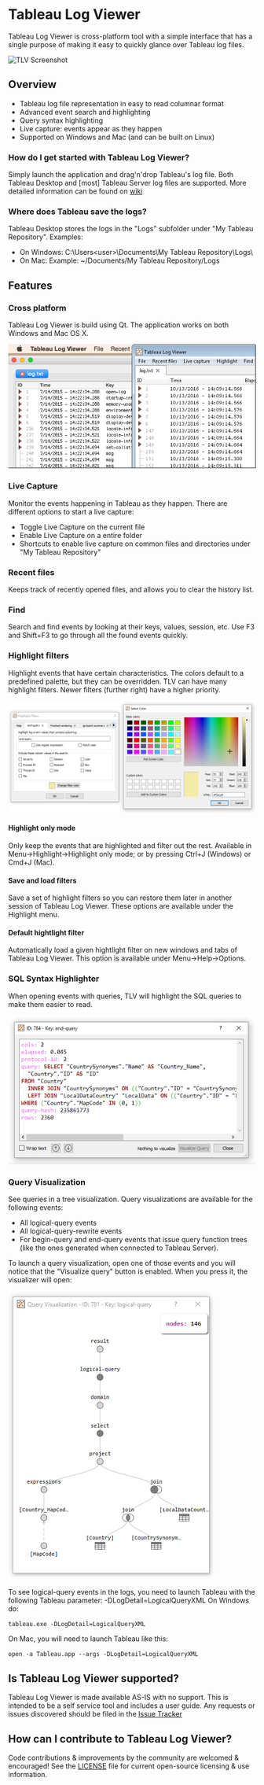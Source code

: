 # Tableau Log Viewer

Tableau Log Viewer is cross-platform tool with a simple interface that has a single purpose of making it easy to quickly glance over Tableau log files.

![TLV Screenshot](https://cloud.githubusercontent.com/assets/1087437/19377630/b1ca0d56-919c-11e6-9c01-200697c37194.png "TLV running on Windows 10")

Overview
---------------
* Tableau log file representation in easy to read columnar format
* Advanced event search and highlighting
* Query syntax highlighting
* Live capture: events appear as they happen
* Supported on Windows and Mac (and can be built on Linux)

### How do I get started with Tableau Log Viewer?
Simply launch the application and drag'n'drop Tableau's log file. Both Tableau Desktop and [most] Tableau Server log files are supported. More detailed information can be found on [wiki](https://github.com/tableau/tableau-log-viewer/wiki)

### Where does Tableau save the logs?
Tableau Desktop stores the logs in the "Logs" subfolder under "My Tableau Repository". Examples:
- On Windows: C:\Users\<user>\Documents\My Tableau Repository\Logs\
- On Mac: Example: ~/Documents/My Tableau Repository/Logs

Features
---------------
### Cross platform
Tableau Log Viewer is build using Qt. The application works on both Windows and Mac OS X.

![Cross platform](resources/wiki/mac_and_win.png "TLV running on Mac OS X and Windows 7")

### Live Capture
Monitor the events happening in Tableau as they happen. There are different options to start a live capture:
- Toggle Live Capture on the current file
- Enable Live Capture on a entire folder
- Shortcuts to enable live capture on common files and directories under "My Tableau Repository"

### Recent files
Keeps track of recently opened files, and allows you to clear the history list.

### Find
Search and find events by looking at their keys, values, session, etc.
Use F3 and Shift+F3 to go through all the found events quickly.

### Highlight filters
Highlight events that have certain characteristics. The colors default to a predefined palette, but they can be overridden.
TLV can have many highlight filters. Newer filters (further right) have a higher priority.

![Highlight filters](resources/wiki/highlight_filter.png "Choosing the color of a highlight filter")

#### Highlight only mode
Only keep the events that are highlighted and filter out the rest. Available in Menu->Highlight->Highlight only mode; or by pressing Ctrl+J (Windows) or Cmd+J (Mac).

#### Save and load filters
Save a set of highlight filters so you can restore them later in another session of Tableau Log Viewer.
These options are available under the Highlight menu. 

#### Default hightlight filter
Automatically load a given hightlight filter on new windows and tabs of Tableau Log Viewer.
This option is available under Menu->Help->Options.

### SQL Syntax Highlighter
When opening events with queries, TLV will highlight the SQL queries to make them easier to read.

![SQL Highlighter](resources/wiki/sql_highlighter.png "Inspecting a SQL query in TLV")

### Query Visualization
See queries in a tree visualization. Query visualizations are available for the following events:
- All logical-query events
- All logical-query-rewrite events
- For begin-query and end-query events that issue query function trees (like the ones generated when connected to Tableau Server).

To launch a query visualization, open one of those events and you will notice that the "Visualize query" button is enabled. When you press it, the visualizer will open:

![SQL Highlighter](resources/wiki/query_visualization.png "Visualizing a query")

To see logical-query events in the logs, you need to launch Tableau with the following Tableau parameter: -DLogDetail=LogicalQueryXML
On Windows do:
```
tableau.exe -DLogDetail=LogicalQueryXML
```
On Mac, you will need to launch Tableau like this:
```
open -a Tableau.app --args -DLogDetail=LogicalQueryXML
```

Is Tableau Log Viewer supported?
---------------
Tableau Log Viewer is made available AS-IS with no support. This is intended to be a self service tool and includes a user guide. Any requests or issues discovered should be filed in the [Issue Tracker](https://github.com/tableau/tableau-log-viewer/issues)

How can I contribute to Tableau Log Viewer?
---------------
Code contributions & improvements by the community are welcomed & encouraged! See the [LICENSE](https://github.com/tableau/TableauLogViewer/blob/master/LICENSE) file for current open-source licensing & use information.